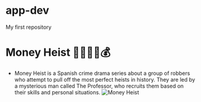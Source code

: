 # app-dev
My first repository
# Money Heist 👺💥💵💸💰
- Money Heist is a Spanish crime drama series about a group of robbers who attempt to pull off the most perfect heists in history. They are led by a mysterious man called The Professor, who recruits them based on their skills and personal situations. 
![Money Heist](https://filmdaily.co/wp-content/uploads/2020/04/lede-money-heist.jpg)
